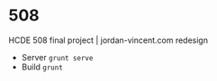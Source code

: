 # 508
HCDE 508 final project | jordan-vincent.com redesign

- Server ```grunt serve```
- Build ```grunt```
